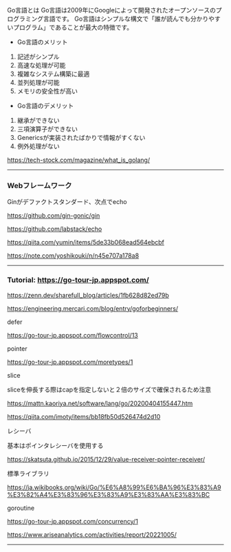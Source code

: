 Go言語とは
Go言語は2009年にGoogleによって開発されたオープンソースのプログラミング言語です。
Go言語はシンプルな構文で「誰が読んでも分かりやすいプログラム」であることが最大の特徴です。

- Go言語のメリット
1. 記述がシンプル
2. 高速な処理が可能
3. 複雑なシステム構築に最適
4. 並列処理が可能
5. メモリの安全性が高い

- Go言語のデメリット
1. 継承ができない
2. 三項演算子ができない
3. Genericsが実装されたばかりで情報がすくない
4. 例外処理がない

https://tech-stock.com/magazine/what_is_golang/

----

### Webフレームワーク

Ginがデファクトスタンダード、次点でecho

https://github.com/gin-gonic/gin

https://github.com/labstack/echo

https://qiita.com/yumin/items/5de33b068ead564ebcbf

https://note.com/yoshikouki/n/n45e707a178a8

----
### Tutorial: https://go-tour-jp.appspot.com/

https://zenn.dev/sharefull_blog/articles/1fb628d82ed79b

https://engineering.mercari.com/blog/entry/goforbeginners/

defer

https://go-tour-jp.appspot.com/flowcontrol/13

pointer

https://go-tour-jp.appspot.com/moretypes/1

slice

sliceを伸長する際はcapを指定しないと２倍のサイズで確保されるため注意

https://mattn.kaoriya.net/software/lang/go/20200404155447.htm

https://qiita.com/imoty/items/bb18fb50d526474d2d10

レシーバ

基本はポインタレシーバを使用する

https://skatsuta.github.io/2015/12/29/value-receiver-pointer-receiver/

標準ライブラリ

https://ja.wikibooks.org/wiki/Go/%E6%A8%99%E6%BA%96%E3%83%A9%E3%82%A4%E3%83%96%E3%83%A9%E3%83%AA%E3%83%BC

goroutine

https://go-tour-jp.appspot.com/concurrency/1

https://www.ariseanalytics.com/activities/report/20221005/

----
